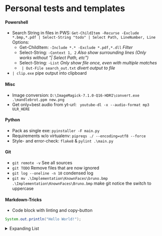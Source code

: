 # Personal tests and templates

#### Powershell
- Search String in files in PWS: ```Get-ChildItem -Recurse -Exclude *.bmp,*.pdf | Select-String "todo" | Select Path, LineNumber, Line```<br>
  Options:
  - Get-ChildItem:  ```-Include *.* -Exclude *.pdf,*.dll``` *Filter*
  - Select-String:  ```-Context 1, 2``` *Also show surrounding lines (Only works without "| Select Path, etc")*
  - Select-String:  ```-List``` *Only show file once, even with multiple matches*
  - ``` | Out-File search_out.txt``` *divert output to file*
- ``` | clip.exe ``` pipe output into clipboard

#### Misc
- Image conversion: ```D:\ImageMagick-7.1.0-Q16-HDRI\convert.exe .\mandlebrot.ppm new.png```
- Get only+best audio from yt-url: ``` youtube-dl -x --audio-format mp3 ULR_HERE```

#### Python
- Pack as single exe: ```pyinstaller -F main.py```
- Requirements w/o virtualenv: ```pipreqs ./ --encoding=utf8 --force```
- Style- and error-check: ```flake8``` & ```pylint .\main.py```

#### Git
 - ```git remote -v``` See all sources
 - ```git TODO``` Remove files that are now ignored
 - ```git log --oneline -n 10``` condensed log
 - ```git mv .\Implementation\KnownFaces\bruno.bmp .\Implementation\KnownFaces\Bruno.bmp``` make git notice the switch to uppercase

#### Markdown-Tricks

- Code block with linting and copy-button
```Java
System.out.println("Hello World!");
```

<details>
<summary>Expanding List</summary>

- Here is a hidden Comment <!-- Comment -->
- Basic Stuff:
  * \*\*Bold\*\* → **Bold**
  * \*italic\* → *italic*
  * \~strikethrough\~ → ~strikethrough~
- [Can be a link](http://www.example.com)
  1. [x] Todo
  2. [ ] List

</details>
